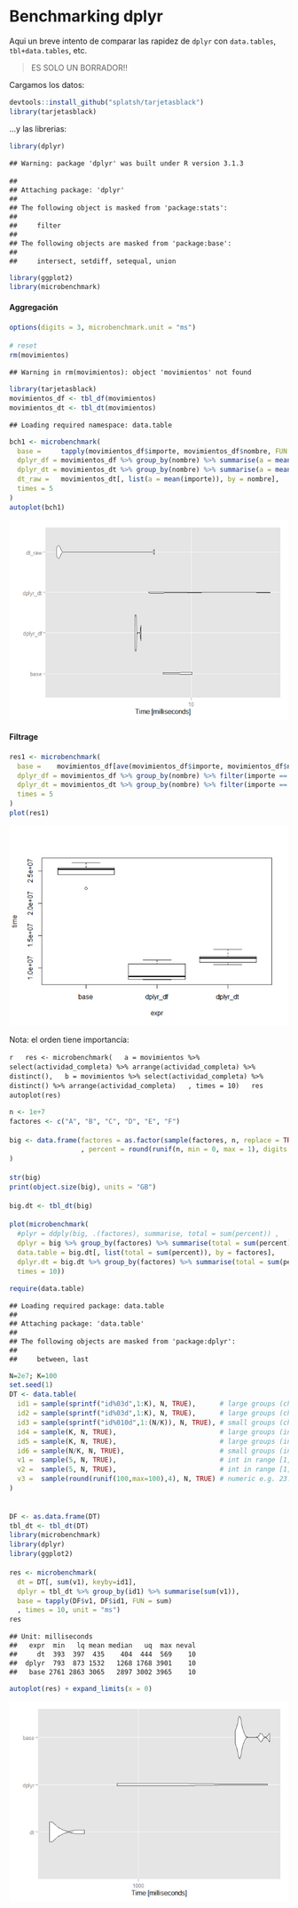 Benchmarking dplyr
==================

Aqui un breve intento de comparar las rapidez de `dplyr` con `data.tables`, `tbl+data.tables`, etc.

> ES SOLO UN BORRADOR!!

Cargamos los datos:

``` r
devtools::install_github("splatsh/tarjetasblack")
library(tarjetasblack)
```

...y las librerias:

``` r
library(dplyr)
```

    ## Warning: package 'dplyr' was built under R version 3.1.3

    ## 
    ## Attaching package: 'dplyr'
    ## 
    ## The following object is masked from 'package:stats':
    ## 
    ##     filter
    ## 
    ## The following objects are masked from 'package:base':
    ## 
    ##     intersect, setdiff, setequal, union

``` r
library(ggplot2)
library(microbenchmark)
```

#### Aggregación

``` r
options(digits = 3, microbenchmark.unit = "ms")

# reset
rm(movimientos)
```

    ## Warning in rm(movimientos): object 'movimientos' not found

``` r
library(tarjetasblack)
movimientos_df <- tbl_df(movimientos)
movimientos_dt <- tbl_dt(movimientos)
```

    ## Loading required namespace: data.table

``` r
bch1 <- microbenchmark(
  base =     tapply(movimientos_df$importe, movimientos_df$nombre, FUN = mean),
  dplyr_df = movimientos_df %>% group_by(nombre) %>% summarise(a = mean(importe)),
  dplyr_dt = movimientos_dt %>% group_by(nombre) %>% summarise(a = mean(importe)),
  dt_raw =   movimientos_dt[, list(a = mean(importe)), by = nombre],
  times = 5
)
autoplot(bch1)
```

![](benchmark-dplyr_files/figure-markdown_github/unnamed-chunk-3-1.png)

#### Filtrage

``` r
res1 <- microbenchmark(
  base =    movimientos_df[ave(movimientos_df$importe, movimientos_df$nombre, FUN = max) == movimientos_df$importe,],
  dplyr_df = movimientos_df %>% group_by(nombre) %>% filter(importe == max(importe)),
  dplyr_dt = movimientos_dt %>% group_by(nombre) %>% filter(importe == max(importe)),
  times = 5
)
plot(res1)
```

![](benchmark-dplyr_files/figure-markdown_github/unnamed-chunk-4-1.png)

Nota: el orden tiene importancía:

`r   res <- microbenchmark(   a = movimientos %>% select(actividad_completa) %>% arrange(actividad_completa) %>% distinct(),   b = movimientos %>% select(actividad_completa) %>% distinct() %>% arrange(actividad_completa)   , times = 10)   res   autoplot(res)`

``` r
n <- 1e+7
factores <- c("A", "B", "C", "D", "E", "F")

big <- data.frame(factores = as.factor(sample(factores, n, replace = TRUE))
                  , percent = round(runif(n, min = 0, max = 1), digits = 2)
)

str(big)
print(object.size(big), units = "GB")

big.dt <- tbl_dt(big)

plot(microbenchmark(
  #plyr = ddply(big, .(factores), summarise, total = sum(percent)) ,
  dplyr = big %>% group_by(factores) %>% summarise(total = sum(percent)),
  data.table = big.dt[, list(total = sum(percent)), by = factores],
  dplyr.dt = big.dt %>% group_by(factores) %>% summarise(total = sum(percent)),
  times = 10))
```

``` r
require(data.table)
```

    ## Loading required package: data.table
    ## 
    ## Attaching package: 'data.table'
    ## 
    ## The following objects are masked from 'package:dplyr':
    ## 
    ##     between, last

``` r
N=2e7; K=100
set.seed(1)
DT <- data.table(
  id1 = sample(sprintf("id%03d",1:K), N, TRUE),      # large groups (char)
  id2 = sample(sprintf("id%03d",1:K), N, TRUE),      # large groups (char)
  id3 = sample(sprintf("id%010d",1:(N/K)), N, TRUE), # small groups (char)
  id4 = sample(K, N, TRUE),                          # large groups (int)
  id5 = sample(K, N, TRUE),                          # large groups (int)
  id6 = sample(N/K, N, TRUE),                        # small groups (int)
  v1 =  sample(5, N, TRUE),                          # int in range [1,5]
  v2 =  sample(5, N, TRUE),                          # int in range [1,5]
  v3 =  sample(round(runif(100,max=100),4), N, TRUE) # numeric e.g. 23.5749
)


DF <- as.data.frame(DT)
tbl_dt <- tbl_dt(DT)
library(microbenchmark)
library(dplyr)
library(ggplot2)

res <- microbenchmark(
  dt = DT[, sum(v1), keyby=id1],
  dplyr = tbl_dt %>% group_by(id1) %>% summarise(sum(v1)),
  base = tapply(DF$v1, DF$id1, FUN = sum)
  , times = 10, unit = "ms")
res
```

    ## Unit: milliseconds
    ##   expr  min   lq mean median   uq  max neval
    ##     dt  393  397  435    404  444  569    10
    ##  dplyr  793  873 1532   1268 1768 3901    10
    ##   base 2761 2863 3065   2897 3002 3965    10

``` r
autoplot(res) + expand_limits(x = 0)
```

![](benchmark-dplyr_files/figure-markdown_github/unnamed-chunk-7-1.png)
